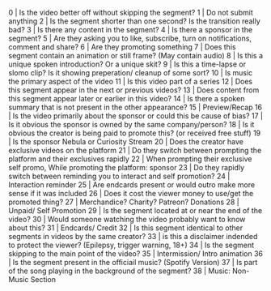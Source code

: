 0 | Is the video better off without skipping the segment?
1 | Do not submit anything
2 | Is the segment shorter than one second? Is the transition really bad?
3 | Is there any content in the segment?
4 | Is there a sponsor in the segment?
5 | Are they asking you to like, subscribe, turn on notifications, comment and share?
6 | Are they promoting something
7 | Does this segment contain an animation or still frame? (May contain audio)
8 | Is this a unique spoken introduction? Or a unique skit?
9 | Is this a time-lapse or slomo clip? Is it showing preperation/ cleanup of some sort?
10 | Is music the primary aspect of the video
11 | Is this video part of a series
12 | Does this segment appear in the next or previous videos?
13 | Does content from this segment appear later or earlier in this video?
14 | Is there a spoken summary that is not present in the other appearance?
15 | Preview/Recap
16 | Is the video primarily about the sponsor or could this be cause of bias?
17 | Is it obvious the sponsor is owned by the same company/person?
18 | Is it obvious the creator is being paid to promote this? (or received free stuff)
19 | Is the sponsor Nebula or Curiosity Stream
20 | Does the creator have exclusive videos on the platform
21 | Do they switch between prompting the platform and their exclusives rapidly
22 | When prompting their exclusive self promo, While promoting the platform: sponsor
23 | Do they rapidly switch between reminding you to interact and self promotion?
24 | Interaction reminder
25 | Are endcards present or would outro make more sense if it was included
26 | Does it cost the viewer money to use/get the promoted thing?
27 | Merchandice? Charity? Patreon? Donations
28 | Unpaid/ Self Promotion
29 | Is the segment located at or near the end of the video?
30 | Would someone watching the video probably want to know about this?
31 | Endcards/ Credit
32 | Is this segment identical to other segments in videos by the same creator?
33 | is this a disclaimer indended to protect the viewer? (Epilepsy, trigger warning, 18+)
34 | Is the segment skipping to the main point of the video?
35 | Intermission/ Intro animation
36 | Is the segment present in the officiail music? (Spotify Version)
37 | Is part of the song playing in the background of the segment?
38 | Music: Non-Music Section